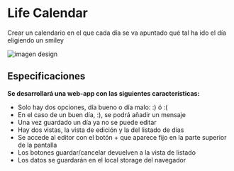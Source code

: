#  Life Calendar
Crear un calendario en el que cada día se va apuntado qué tal ha ido el día eligiendo un smiley

![imagen design](/assets/sad.png)

## Especificaciones
**Se desarrollará una web-app con las siguientes características:**
- Solo hay dos opciones, día bueno o día malo: :) ó :(
- En el caso de un buen día, :), se podrá añadir un mensaje
- Una vez guardado un día ya no se puede editar
- Hay dos vistas, la vista de edición y la del listado de días
- Se accede al editor con el botón + que aparece fijo en la parte superior de la pantalla
- Los botones guardar/cancelar devuelven a la vista de listado
- Los datos se guardarán en el local storage del navegador
